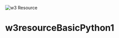 ![w3 Resource](https://user-images.githubusercontent.com/86697301/128637552-abb69e1a-2e70-4f3e-bb17-23655088422b.png)

# w3resourceBasicPython1
